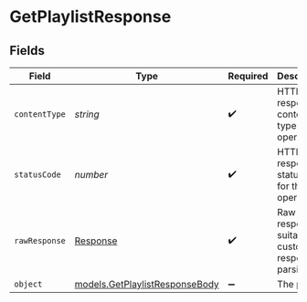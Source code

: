 # GetPlaylistResponse


## Fields

| Field                                                                  | Type                                                                   | Required                                                               | Description                                                            |
| ---------------------------------------------------------------------- | ---------------------------------------------------------------------- | ---------------------------------------------------------------------- | ---------------------------------------------------------------------- |
| `contentType`                                                          | *string*                                                               | :heavy_check_mark:                                                     | HTTP response content type for this operation                          |
| `statusCode`                                                           | *number*                                                               | :heavy_check_mark:                                                     | HTTP response status code for this operation                           |
| `rawResponse`                                                          | [Response](https://developer.mozilla.org/en-US/docs/Web/API/Response)  | :heavy_check_mark:                                                     | Raw HTTP response; suitable for custom response parsing                |
| `object`                                                               | [models.GetPlaylistResponseBody](../models/getplaylistresponsebody.md) | :heavy_minus_sign:                                                     | The playlist                                                           |